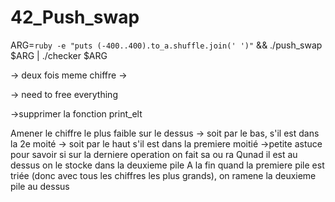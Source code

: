 # 42_Push_swap




ARG=`ruby -e "puts (-400..400).to_a.shuffle.join(' ')"` && ./push_swap  $ARG | ./checker $ARG


-> deux fois meme chiffre
-> 

-> need to free everything

->supprimer la fonction print_elt


Amener le chiffre le plus faible sur le dessus
    -> soit par le bas, s'il est dans la 2e moité
    -> soit par le haut s'il est dans la premiere moitié
        ->petite astuce pour savoir si sur la derniere operation on fait sa ou ra
Qunad il est au dessus on le stocke dans la deuxieme pile
A la fin quand la premiere pile est triée (donc avec tous  les chiffres les plus grands), on ramene la deuxieme pile au dessus


